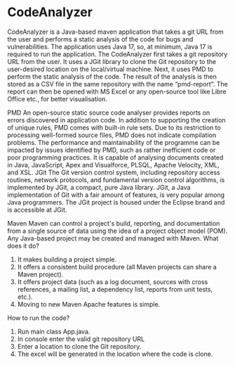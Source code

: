 # CodeAnalyzer
CodeAnalyzer is a Java-based maven application that takes a git URL from the user and performs a static analysis of the code for bugs and vulnerabilities.
The application uses Java 17, so, at minimum, Java 17 is required to run the application.
The CodeAnalyzer first takes a git repository URL from the user.
It uses a JGit library to clone the Git repository to the user-desired location on the local/virtual machine.
Next, it uses PMD to perform the static analysis of the code.
The result of the analysis is then stored as a CSV file in the same repository with the name “pmd-report”.
The report can then be opened with MS Excel or any open-source tool like Libre Office etc., for better visualisation. 





PMD
An open-source static source code analyser provides reports on errors discovered in application code. 
In addition to supporting the creation of unique rules, PMD comes with built-in rule sets. 
Due to its restriction to processing well-formed source files, PMD does not indicate compilation problems. 
The performance and maintainability of the programme can be impacted by issues identified by PMD, such as rather inefficient code or poor programming practices. 
It is capable of analysing documents created in Java, JavaScript, Apex and Visualforce, PLSQL, Apache Velocity, XML, and XSL.
JGit
The Git version control system, including repository access routines, network protocols, and fundamental version control algorithms, is implemented by JGit, a compact, pure Java library.
JGit, a Java implementation of Git with a fair amount of features, is very popular among Java programmers. The JGit project is housed under the Eclipse brand and is accessible at JGit.


Maven
Maven can control a project's build, reporting, and documentation from a single source of data using the idea of a project object model (POM). Any Java-based project may be created and managed with Maven.
What does it do?
1. It makes building a project simple.
2. It offers a consistent build procedure (all Maven projects can share a Maven project).
3. It offers project data (such as a log document, sources with cross references, a mailing list, a dependency list, reports from unit tests, etc.).
4. Moving to new Maven Apache features is simple. 

How to run the code?
1.	Run main class App.java.
2.	In console enter the valid git repository URL
3.	Enter a location to clone the Git repository.
4.	The excel will be generated in the location where the code is clone.


 
 
